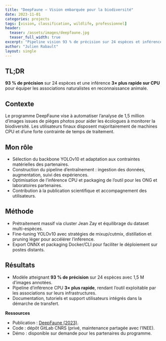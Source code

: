 ```yaml
---
title: "DeepFaune — Vision embarquée pour la biodiversité"
date: 2023-11-01
categories: projects
tags: [vision, classification, wildlife, professionnel]
header:
  teaser: /assets/images/deepfaune.jpg
  teaser_full_width: true
excerpt: "Pipeline vision 93 % de précision sur 24 espèces et inférence 3× plus rapide sur CPU."
author: "Julien Rabault"
layout: single
---
```


## TL;DR
**93 % de précision** sur 24 espèces et une inférence **3× plus rapide sur CPU** pour équiper les associations naturalistes en reconnaissance animale.

## Contexte
Le programme DeepFaune vise à automatiser l’analyse de 1,5 million d’images issues de pièges photos pour aider les écologues à monitorer la biodiversité. Les utilisateurs finaux disposent majoritairement de machines CPU et d’une forte contrainte de temps de traitement.

## Mon rôle
- Sélection du backbone YOLOv10 et adaptation aux contraintes matérielles des partenaires.
- Construction du pipeline d’entraînement : ingestion des données, augmentation, suivi des expériences.
- Optimisation de l’inférence CPU et packaging de l’outil pour les ONG et laboratoires partenaires.
- Contribution à la publication scientifique et accompagnement des utilisateurs.

## Méthode
- Prétraitement massif via cluster Jean Zay et équilibrage du dataset multi-espèces.
- Fine-tuning YOLOv10 avec stratégies de mixup/cutmix, distillation et pruning léger pour accélérer l’inférence.
- Export ONNX et packaging Docker/CLI pour faciliter le déploiement sur postes distants.

## Résultats
- Modèle atteignant **93 % de précision** sur 24 espèces avec 1,5 M d’images annotées.
- Pipeline d’inférence CPU **3× plus rapide**, rendant l’outil exploitable par les associations sur leurs infrastructures.
- Documentation, tutoriels et support utilisateurs intégrés dans la démarche de transfert.

**Ressources**
- Publication : <a href="https://scholar.google.fr/citations?view_op=view_citation&hl=fr&user=iUFJqVMAAAAJ&citation_for_view=iUFJqVMAAAAJ:u5HHmVD_uO8C">DeepFaune (2023)</a>.
- Code : dépôt GitLab CNRS (privé, maintenance partagée avec l’INEE).
- Démo : disponible sur demande pour les partenaires du programme.
